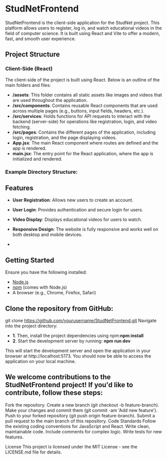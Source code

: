 # StudNetFrontend

StudNetFrontend is the client-side application for the StudNet project. This platform allows users to register, log in, and watch educational videos in the field of computer science. It is built using React and Vite to offer a modern, fast, and smooth user experience.

## Project Structure

### Client-Side (React)
The client-side of the project is built using React. Below is an outline of the main folders and files:

- **/assets**: This folder contains all static assets like images and videos that are used throughout the application.
- **/src/components**: Contains reusable React components that are used across multiple pages (e.g., buttons, input fields, headers, etc.).
- **/src/services**: Holds functions for API requests to interact with the backend (server-side) for operations like registration, login, and video fetching.
- **/src/pages**: Contains the different pages of the application, including login, registration, and the page displaying videos.
- **App.jsx**: The main React component where routes are defined and the app is rendered.
- **main.jsx**: The entry point for the React application, where the app is initialized and rendered.

### Example Directory Structure:

## Features

- **User Registration**: Allows new users to create an account.
- **User Login**: Provides authentication and secure login for users.
- **Video Display**: Displays educational videos for users to watch.
- **Responsive Design**: The website is fully responsive and works well on both desktop and mobile devices.

- 
## Getting Started

Ensure you have the following installed:

- [Node.js](https://nodejs.org/)
- [npm](https://www.npmjs.com/) (comes with Node.js)
- A browser (e.g., Chrome, Firefox, Safari)

## Clone the repository from GitHub:

git clone https://github.com/yourusername/StudNetFrontend.git
Navigate into the project directory:

- **1**. Then, install the project dependencies using npm:**npm install**
- **2**. Start the development server by running: **npm run dev**

This will start the development server and open the application in your browser at http://localhost:5173. You should now be able to access the application on your local machine.

## We welcome contributions to the StudNetFrontend project! If you'd like to contribute, follow these steps:

Fork the repository.
Create a new branch (git checkout -b feature-branch).
Make your changes and commit them (git commit -am 'Add new feature').
Push to your forked repository (git push origin feature-branch).
Submit a pull request to the main branch of this repository.
Code Standards
Follow the existing coding conventions for JavaScript and React.
Write clean, maintainable code.
Include comments for complex logic.
Write tests for new features.



License
This project is licensed under the MIT License - see the LICENSE.md file for details.



